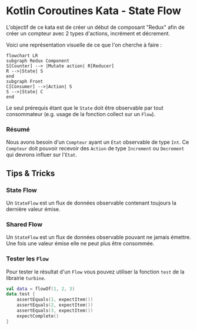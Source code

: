 # Kotlin Coroutines Kata - State Flow

L'objectif de ce kata est de créer un début de composant "Redux" 
afin de créer un compteur avec 2 types d'actions, incrément et décrement.  

Voici une représentation visuelle de ce que l'on cherche à faire :

```mermaid
flowchart LR
subgraph Redux Component
S[Counter] --> |Mutate action| R[Reducer]
R -->|State| S
end
subgraph Front
C[Consumer] -->|Action| S
S -->|State| C
end
```

Le seul prérequis étant que le `State` doit être observable 
par tout consommateur (e.g. usage de la fonction collect sur un `Flow`).

### Résumé 

Nous avons besoin d'un `Compteur` ayant un `État` observable de type `Int`.
Ce `Compteur` doit pouvoir recevoir des `Action` de type `Increment` ou `Decrement` 
qui devrons influer sur l'`État`.   

## Tips & Tricks

### State Flow

Un `StateFlow` est un flux de données observable contenant toujours la dernière valeur émise.

### Shared Flow

Un `StateFlow` est un flux de données observable pouvant ne jamais émettre.
Une fois une valeur émise elle ne peut plus être consommée.

### Tester les `Flow`

Pour tester le résultat d'un `Flow` vous pouvez utiliser 
la fonction `test` de la librairie `turbine`.

```kotlin
val data = flowOf(1, 2, 3)
data.test {
    assertEquals(1, expectItem())
    assertEquals(2, expectItem())
    assertEquals(3, expectItem())
    expectComplete()
}
```
